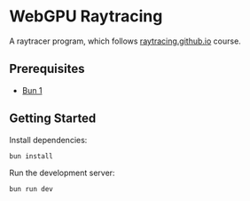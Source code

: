 # WebGPU Raytracing

A raytracer program, which follows [raytracing.github.io](https://raytracing.github.io/) course.

## Prerequisites

- [Bun 1](https://bun.sh/)

## Getting Started

Install dependencies:

```sh
bun install
```

Run the development server:

```sh
bun run dev
```
